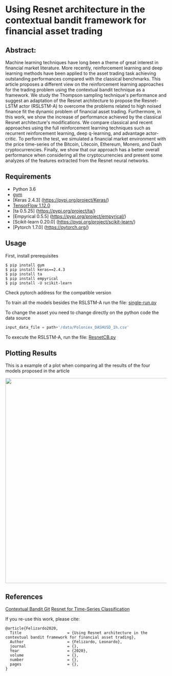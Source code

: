 # Using Resnet architecture in the contextual bandit framework for financial asset trading

## Abstract:

Machine learning techniques have long been a theme of great interest in financial market literature. More recently, reinforcement learning and deep learning methods have been applied to the asset trading task achieving outstanding performances compared with the classical benchmarks. This article proposes a different view on the reinforcement learning approaches for the trading problem using the contextual bandit technique as a framework. We study the Thompson sampling technique's performance and suggest an adaptation of the Resnet architecture to propose the Resnet-LSTM actor (RSLSTM-A) to overcome the problems related to high noised finance fit the dynamic problem of financial asset trading. Furthermore, in this work, we show the increase of performance achieved by the classical Resnet architecture's modifications. We compare classical and recent approaches using the full reinforcement learning techniques such as recurrent reinforcement learning, deep q-learning, and advantage actor-critic. To perform the test, we simulated a financial market environment with the price time-series of the Bitcoin, Litecoin, Ethereum, Monero, and Dash cryptocurrencies. Finally, we show that our approach has a better overall performance when considering all the cryptocurrencies and present some analyzes of the features extracted from the Resnet neural networks.


## Requirements

- Python 3.6
- [gym](https://github.com/openai/gym)
- [Keras 2.4.3] (https://pypi.org/project/Keras/)
- [TensorFlow 1.12.0](https://pypi.org/project/tensorflow/)
- [ta 0.5.25] (https://pypi.org/project/ta/)
- [Empyrical 0.5.5] (https://pypi.org/project/empyrical/)
- [Scikit-learn 0.20.0] (https://pypi.org/project/scikit-learn/)
- [Pytorch 1.7.0] (https://pytorch.org/)

## Usage

First, install prerequisites

```
$ pip install gym
$ pip install keras==2.4.3
$ pip install ta
$ pip install empyrical
$ pip install -U scikit-learn
```

Check pytorch address for the compatible version

To train all the models besides the RSLSTM-A run the file: [single-run.py](run/single-run.py)

To change the asset you need to change directly on the python code the data source

```python
input_data_file = path+'/data/Poloniex_DASHUSD_1h.csv'
```

To execute the RSLSTM-A, run the file: [ResnetCB.py](run/ResnetCB.py)

## Plotting Results

This is a example of a plot when comparing all the results of the four models proposed in the article

<p align="center">
    <img src="https://github.com/leokan92/Contextual-bandit-Resnet-trading/images/test_btc.pdf" width="640"\>
</p>


## References

[Contextual Bandit Git](https://github.com/david-cortes/contextualbandits)
[Resnet for Time-Series Classification](https://github.com/hfawaz/dl-4-tsc)


If you re-use this work, please cite:

```
@article{Felizardo2020,
  Title                    = {Using Resnet architecture in the contextual bandit framework for financial asset trading},
  Author                   = {Felizardo, Leonardo},
  journal                  = {},
  Year                     = {2020},
  volume                   = {},
  number                   = {},
  pages                    = {},
}
```







